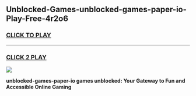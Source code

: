 
## Unblocked-Games-unblocked-games-paper-io-Play-Free-4r2o6
<h3>
<a href="https://premium76.site?title=unblocked-games-paper-io&ref=12A">CLICK TO PLAY</a></h3>
<hr>

<h3>
<a href="https://premium76.site?title=unblocked-games-paper-io&ref=12A">CLICK 2 PLAY</a>
  
</h3>

<a href="https://premium76.site?title=unblocked-games-paper-io&ref=12A"><img src="https://clearcache.store/games.png"></a>


**unblocked-games-paper-io games unblocked: Your Gateway to Fun and Accessible Online Gaming**
